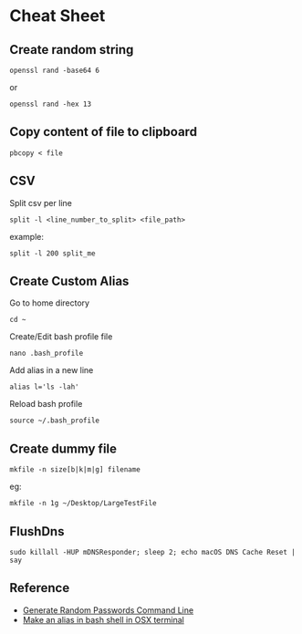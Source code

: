 # Cheat Sheet

## Create random string

`openssl rand -base64 6`

or

`openssl rand -hex 13`

## Copy content of file to clipboard

`pbcopy < file`

## CSV

Split csv per line

`split -l <line_number_to_split> <file_path>`

example:

`split -l 200 split_me`

## Create Custom Alias

Go to home directory

`cd ~`

Create/Edit bash profile file

`nano .bash_profile`

Add alias in a new line

`alias l='ls -lah'`

Reload bash profile

`source ~/.bash_profile`

## Create dummy file

`mkfile -n size[b|k|m|g] filename`

eg:

`mkfile -n 1g ~/Desktop/LargeTestFile`

## FlushDns

`sudo killall -HUP mDNSResponder; sleep 2; echo macOS DNS Cache Reset | say`

## Reference

* [Generate Random Passwords Command Line](http://osxdaily.com/2011/05/10/generate-random-passwords-command-line/)
* [Make an alias in bash shell in OSX terminal](https://coolestguidesontheplanet.com/make-an-alias-in-bash-shell-in-os-x-terminal/)